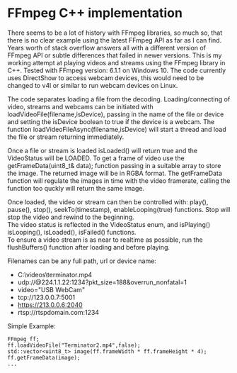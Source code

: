 # FFmpeg C++ implementation

There seems to be a lot of history with FFmpeg libraries, so much so, that there is no clear example using the latest FFmpeg API as far as I can find.
Years worth of stack overflow answers all with a different version of FFmpeg API or subtle differences that failed in newer versions.
This is my working attempt at playing videos and streams using the FFmpeg library in C++.
Tested with FFmpeg version: 6.1.1 on Windows 10.
The code currently uses DirectShow to access webcam devices, this would need to be changed to v4l or similar to run webcam devices on Linux.

The code separates loading a file from the decoding. Loading/connecting of video, streams and webcams can be initiated with loadVideoFile(filename,isDevice), passing in the name of the file or device and setting the isDevice boolean to true if the device is a webcam. The function loadVideoFileAsync(filename,isDevice) will start a thread and load the file or stream returning immediately.

Once a file or stream is loaded isLoaded() will return true and the VideoStatus will be LOADED.
To get a frame of video use the getFrameData(uint8_t& data); function passing in a suitable array to store the image.
The returned image will be in RGBA format.
The getFrameData function will regulate the images in time with the video framerate, calling the function too quckly will return the same image.

Once loaded, the video or stream can then be controlled with: play(), pause(), stop(), seekTo(timestamp), enableLooping(true) functions. 
Stop will stop the video and rewind to the beginning.  
The video status is reflected in the VideoStatus enum, and isPlaying() isLooping(), isLoaded(), isFailed() functions.  
To ensure a video stream is as near to realtime as possible, run the flushBuffers() function after loading and before playing.

Filenames can be any full path, url or device name:

- C:\videos\terminator.mp4
- udp://@224.1.1.22:1234?pkt_size=188&overrun_nonfatal=1
- video="USB WebCam"
- tcp://123.0.0.7:5001
- https://213.0.0.6:2040
- rtsp://rtspdomain.com:1234

Simple Example:

    FFmpeg ff;
    ff.loadVideoFile("Terminator2.mp4",false);
    std::vector<uint8_t> image(ff.frameWidth * ff.frameHeight * 4);
    ff.getFrameData(image);
    ...
        
